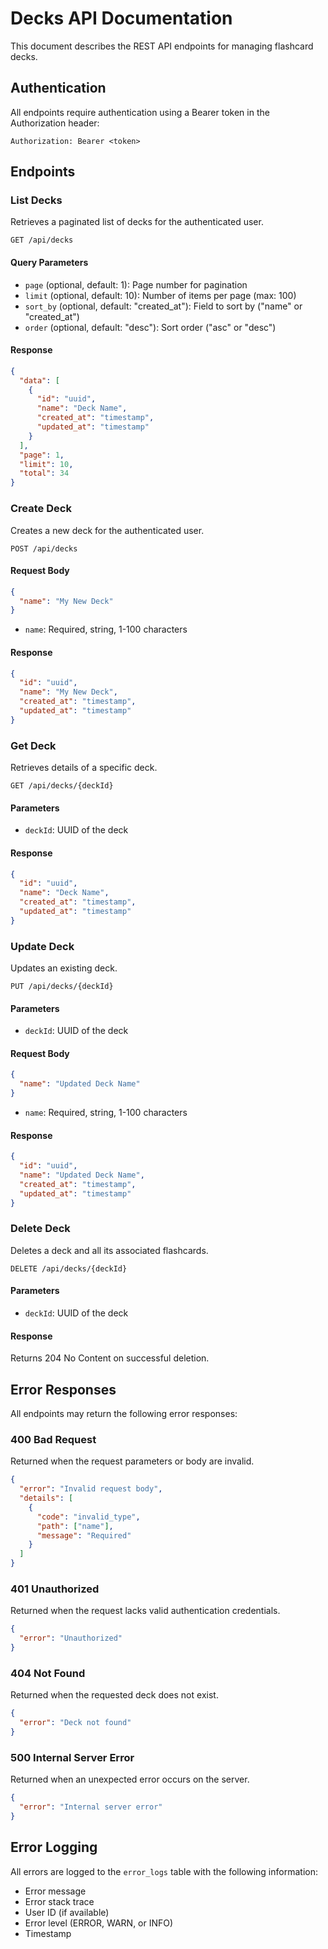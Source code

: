 # Decks API Documentation

This document describes the REST API endpoints for managing flashcard decks.

## Authentication

All endpoints require authentication using a Bearer token in the Authorization header:

```
Authorization: Bearer <token>
```

## Endpoints

### List Decks

Retrieves a paginated list of decks for the authenticated user.

```
GET /api/decks
```

#### Query Parameters

- `page` (optional, default: 1): Page number for pagination
- `limit` (optional, default: 10): Number of items per page (max: 100)
- `sort_by` (optional, default: "created_at"): Field to sort by ("name" or "created_at")
- `order` (optional, default: "desc"): Sort order ("asc" or "desc")

#### Response

```json
{
  "data": [
    {
      "id": "uuid",
      "name": "Deck Name",
      "created_at": "timestamp",
      "updated_at": "timestamp"
    }
  ],
  "page": 1,
  "limit": 10,
  "total": 34
}
```

### Create Deck

Creates a new deck for the authenticated user.

```
POST /api/decks
```

#### Request Body

```json
{
  "name": "My New Deck"
}
```

- `name`: Required, string, 1-100 characters

#### Response

```json
{
  "id": "uuid",
  "name": "My New Deck",
  "created_at": "timestamp",
  "updated_at": "timestamp"
}
```

### Get Deck

Retrieves details of a specific deck.

```
GET /api/decks/{deckId}
```

#### Parameters

- `deckId`: UUID of the deck

#### Response

```json
{
  "id": "uuid",
  "name": "Deck Name",
  "created_at": "timestamp",
  "updated_at": "timestamp"
}
```

### Update Deck

Updates an existing deck.

```
PUT /api/decks/{deckId}
```

#### Parameters

- `deckId`: UUID of the deck

#### Request Body

```json
{
  "name": "Updated Deck Name"
}
```

- `name`: Required, string, 1-100 characters

#### Response

```json
{
  "id": "uuid",
  "name": "Updated Deck Name",
  "created_at": "timestamp",
  "updated_at": "timestamp"
}
```

### Delete Deck

Deletes a deck and all its associated flashcards.

```
DELETE /api/decks/{deckId}
```

#### Parameters

- `deckId`: UUID of the deck

#### Response

Returns 204 No Content on successful deletion.

## Error Responses

All endpoints may return the following error responses:

### 400 Bad Request

Returned when the request parameters or body are invalid.

```json
{
  "error": "Invalid request body",
  "details": [
    {
      "code": "invalid_type",
      "path": ["name"],
      "message": "Required"
    }
  ]
}
```

### 401 Unauthorized

Returned when the request lacks valid authentication credentials.

```json
{
  "error": "Unauthorized"
}
```

### 404 Not Found

Returned when the requested deck does not exist.

```json
{
  "error": "Deck not found"
}
```

### 500 Internal Server Error

Returned when an unexpected error occurs on the server.

```json
{
  "error": "Internal server error"
}
```

## Error Logging

All errors are logged to the `error_logs` table with the following information:

- Error message
- Error stack trace
- User ID (if available)
- Error level (ERROR, WARN, or INFO)
- Timestamp

